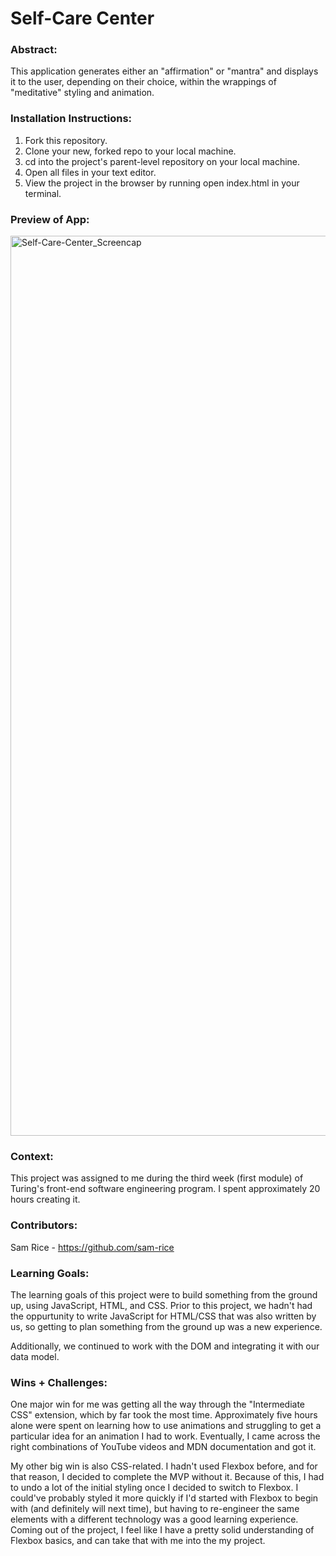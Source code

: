 # Self-Care Center 

### Abstract:
[//]: <> (Briefly describe what you built and its features. What problem is the app solving? How does this application solve that problem?)
This application generates either an "affirmation" or "mantra" and displays it to the user, depending on their choice, within the wrappings of "meditative" styling and animation.

### Installation Instructions:
[//]: <> (What steps does a person have to take to get your app cloned down and running?)
1. Fork this repository.
2. Clone your new, forked repo to your local machine.
3. cd into the project's parent-level repository on your local machine.
4. Open all files in your text editor.
5. View the project in the browser by running open index.html in your terminal.

### Preview of App:
[//]: <> (Provide ONE gif or screenshot of your application - choose the "coolest" piece of functionality to show off.)

<img width="1440" alt="Self-Care-Center_Screencap" src="https://user-images.githubusercontent.com/108169988/189552015-952387b6-f72a-4d03-b3c0-08982c8410e7.png">

### Context:
[//]: <> (Give some context for the project here. How long did you have to work on it? How far into the Turing program are you?)

This project was assigned to me during the third week (first module) of Turing's front-end software engineering program. I spent approximately 20 hours creating it. 

### Contributors:
[//]: <> (Who worked on this application? Link to their GitHubs.)

Sam Rice - https://github.com/sam-rice

### Learning Goals:
[//]: <> (What were the learning goals of this project? What tech did you work with?)

The learning goals of this project were to build something from the ground up, using JavaScript, HTML, and CSS. Prior to this project, we hadn't had the oppurtunity to write JavaScript for HTML/CSS that was also written by us, so getting to plan something from the ground up was a new experience. 

Additionally, we continued to work with the DOM and integrating it with our data model.

### Wins + Challenges:
[//]: <> (What are 2-3 wins you have from this project? What were some challenges you faced - and how did you get over them?)

One major win for me was getting all the way through the "Intermediate CSS" extension, which by far took the most time. Approximately five hours alone were spent on learning how to use animations and struggling to get a particular idea for an animation I had to work. Eventually, I came across the right combinations of YouTube videos and MDN documentation and got it.

My other big win is also CSS-related. I hadn't used Flexbox before, and for that reason, I decided to complete the MVP without it. Because of this, I had to undo a lot of the initial styling once I decided to switch to Flexbox. I could've probably styled it more quickly if I'd started with Flexbox to begin with (and definitely will next time), but having to re-engineer the same elements with a different technology was a good learning experience. Coming out of the project, I feel like I have a pretty solid understanding of Flexbox basics, and can take that with me into the my project. 
